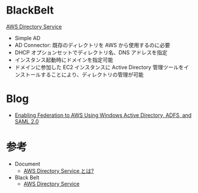 # BlackBelt

[AWS Directory Service](https://pages.awscloud.com/rs/112-TZM-766/images/20151021_aws-blackbelt-directory-service.pdf)

* Simple AD
* AD Connector: 既存のディレクトリを AWS から使用するのに必要
* DHCP オプションセットでディレクトリ名、DNS アドレスを指定
* インスタンス起動時にドメインを指定可能
* ドメインに参加した EC2 インスタンスに Active Directory 管理ツールをインストールすることにより、ディレクトリの管理が可能



# Blog

* [Enabling Federation to AWS Using Windows Active Directory, ADFS, and SAML 2.0](https://aws.amazon.com/jp/blogs/security/enabling-federation-to-aws-using-windows-active-directory-adfs-and-saml-2-0/)



# 参考

* Document
  * [AWS Directory Service とは?](https://docs.aws.amazon.com/ja_jp/directoryservice/latest/admin-guide/what_is.html)
* Black Belt
  * [AWS Directory Service](https://pages.awscloud.com/rs/112-TZM-766/images/20151021_aws-blackbelt-directory-service.pdf)

